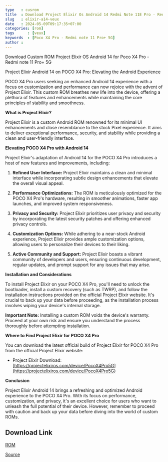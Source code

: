 ```yaml
---
type   : cusrom
title  : Download Project Elixir Os Android 14 Redmi Note 11E Pro - Redmi Note 11 Pro 5G - POCO X4 Pro 5G (veux)
slug   : elixir-a14-veux
date   : 2024-05-09T09:17:35+07:00
categories: [rom]
tags      : [veux]
keywords  : [Poco X4 Pro - Redmi note 11 Pro+ 5G]
author : 
---
```


Download Custom ROM Project Elixir OS Android 14 for Poco X4 Pro - Redmi note 11 Pro+ 5G

Project Elixir Android 14 on POCO X4 Pro: Elevating the Android Experience

POCO X4 Pro users seeking an enhanced Android 14 experience with a focus on customization and performance can now rejoice with the advent of Project Elixir. This custom ROM breathes new life into the device, offering a plethora of features and enhancements while maintaining the core principles of stability and smoothness.

**What is Project Elixir?**

Project Elixir is a custom Android ROM renowned for its minimal UI enhancements and close resemblance to the stock Pixel experience. It aims to deliver exceptional performance, security, and stability while providing a clean and user-friendly interface.

**Elevating POCO X4 Pro with Android 14**

Project Elixir's adaptation of Android 14 for the POCO X4 Pro introduces a host of new features and improvements, including:

1. **Refined User Interface:** Project Elixir maintains a clean and minimal interface while incorporating subtle design enhancements that elevate the overall visual appeal.

2. **Performance Optimizations:** The ROM is meticulously optimized for the POCO X4 Pro's hardware, resulting in smoother animations, faster app launches, and improved system responsiveness.

3. **Privacy and Security:**  Project Elixir prioritizes user privacy and security by incorporating the latest security patches and offering enhanced privacy controls.

4. **Customization Options:** While adhering to a near-stock Android experience, Project Elixir provides ample customization options, allowing users to personalize their devices to their liking.

5. **Active Community and Support:** Project Elixir boasts a vibrant community of developers and users, ensuring continuous development, regular updates, and prompt support for any issues that may arise.

**Installation and Considerations**

To install Project Elixir on your POCO X4 Pro, you'll need to unlock the bootloader, install a custom recovery (such as TWRP), and follow the installation instructions provided on the official Project Elixir website. It's crucial to back up your data before proceeding, as the installation process involves wiping your device's internal storage.

**Important Note:** Installing a custom ROM voids the device's warranty. Proceed at your own risk and ensure you understand the process thoroughly before attempting installation.

**Where to Find Project Elixir for POCO X4 Pro**

You can download the latest official build of Project Elixir for POCO X4 Pro from the official Project Elixir website:

* Project Elixir Download: [https://projectelixiros.com/device/PocoX4Pro5G](https://projectelixiros.com/device/PocoX4Pro5G)

**Conclusion**

Project Elixir Android 14 brings a refreshing and optimized Android experience to the POCO X4 Pro. With its focus on performance, customization, and privacy, it's an excellent choice for users who want to unleash the full potential of their device. However, remember to proceed with caution and back up your data before diving into the world of custom ROMs.

## Download Link
[ROM](https://www.pling.com/p/1879508/)

[Source](https://projectelixiros.com/device/veux)